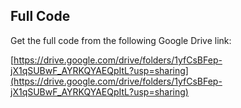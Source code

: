 ## Full Code

Get the full code from the following Google Drive link:

[https://drive.google.com/drive/folders/1yfCsBFep-jX1qSUBwF_AYRKQYAEQpItL?usp=sharing](https://drive.google.com/drive/folders/1yfCsBFep-jX1qSUBwF_AYRKQYAEQpItL?usp=sharing)
